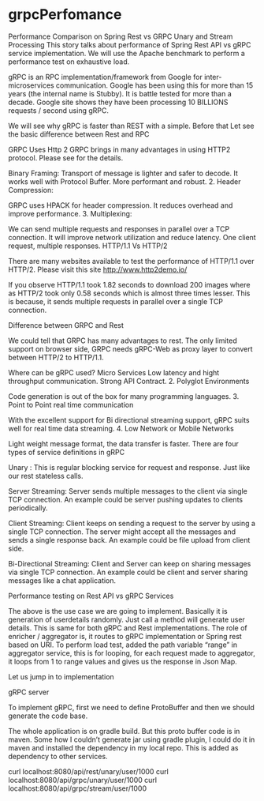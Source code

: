 # grpcPerfomance
Performance Comparison on Spring Rest vs GRPC Unary and Stream Processing
This story talks about performance of Spring Rest API vs gRPC service implementation. We will use the Apache benchmark to perform a performance test on exhaustive load.

gRPC is an RPC implementation/framework from Google for inter-microservices communication. Google has been using this for more than 15 years (the internal name is Stubby). It is battle tested for more than a decade. Google site shows they have been processing 10 BILLIONS requests / second using gRPC.

We will see why gRPC is faster than REST with a simple. Before that Let see the basic difference between Rest and RPC


GRPC Uses Http 2
GRPC brings in many advantages in using HTTP2 protocol. Please see for the details.

Binary Framing:
Transport of message is lighter and safer to decode.
It works well with Protocol Buffer.
More performant and robust.
2. Header Compression:

GRPC uses HPACK for header compression.
It reduces overhead and improve performance.
3. Multiplexing:

We can send multiple requests and responses in parallel over a TCP connection.
It will improve network utilization and reduce latency.
One client request, multiple responses.
HTTP/1.1 Vs HTTP/2

There are many websites available to test the performance of HTTP/1.1 over HTTP/2. Please visit this site http://www.http2demo.io/

If you observe HTTP/1.1 took 1.82 seconds to download 200 images where as HTTP/2 took only 0.58 seconds which is almost three times lesser. This is because, it sends multiple requests in parallel over a single TCP connection.


Difference between GRPC and Rest


We could tell that GRPC has many advantages to rest. The only limited support on browser side, GRPC needs gRPC-Web as proxy layer to convert between HTTP/2 to HTTP/1.1.

Where can be gRPC used?
Micro Services
Low latency and hight throughput communication.
Strong API Contract.
2. Polyglot Environments

Code generation is out of the box for many programming languages.
3. Point to Point real time communication

With the excellent support for Bi directional streaming support, gRPC suits well for real time data streaming.
4. Low Network or Mobile Networks

Light weight message format, the data transfer is faster.
There are four types of service definitions in gRPC

Unary : This is regular blocking service for request and response. Just like our rest stateless calls.


Server Streaming: Server sends multiple messages to the client via single TCP connection. An example could be server pushing updates to clients periodically.


Client Streaming: Client keeps on sending a request to the server by using a single TCP connection. The server might accept all the messages and sends a single response back. An example could be file upload from client side.


Bi-Directional Streaming: Client and Server can keep on sharing messages via single TCP connection. An example could be client and server sharing messages like a chat application.


Performance testing on Rest API vs gRPC Services


The above is the use case we are going to implement. Basically it is generation of userdetails randomly. Just call a method will generate user details. This is same for both gRPC and Rest implementations. The role of enricher / aggregator is, it routes to gRPC implementation or Spring rest based on URI. To perform load test, added the path variable “range” in aggregator service, this is for looping, for each request made to aggregator, it loops from 1 to range values and gives us the response in Json Map.

Let us jump in to implementation

gRPC server

To implement gRPC, first we need to define ProtoBuffer and then we should generate the code base.

The whole application is on gradle build. But this proto buffer code is in maven. Some how I couldn’t generate jar using gradle plugin, I could do it in maven and installed the dependency in my local repo. This is added as dependency to other services.



curl localhost:8080/api/rest/unary/user/1000
curl localhost:8080/api/grpc/unary/user/1000
curl localhost:8080/api/grpc/stream/user/1000
